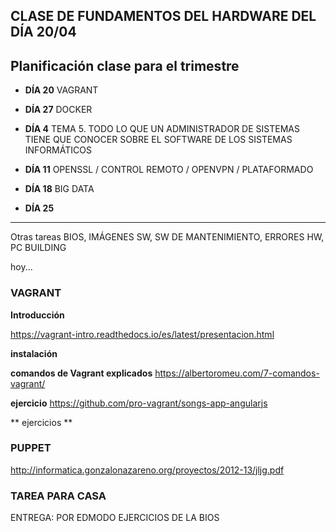 ## CLASE DE FUNDAMENTOS DEL HARDWARE DEL DÍA 20/04

## Planificación clase para el trimestre

* **DÍA 20** VAGRANT

* **DÍA 27** DOCKER

* **DÍA 4** TEMA 5. TODO LO QUE UN ADMINISTRADOR DE SISTEMAS TIENE QUE CONOCER SOBRE
EL SOFTWARE DE LOS SISTEMAS INFORMÁTICOS

* **DÍA 11** OPENSSL / CONTROL REMOTO / OPENVPN / PLATAFORMADO

* **DÍA 18** BIG DATA

* **DÍA 25**

-------------------------------------------------------------------------------------
Otras tareas
BIOS, IMÁGENES SW, SW DE MANTENIMIENTO, ERRORES HW, PC BUILDING

hoy...

### VAGRANT
**Introducción**

https://vagrant-intro.readthedocs.io/es/latest/presentacion.html

**instalación**

**comandos de Vagrant explicados**
https://albertoromeu.com/7-comandos-vagrant/

**ejercicio**
https://github.com/pro-vagrant/songs-app-angularjs

** ejercicios **

### PUPPET
http://informatica.gonzalonazareno.org/proyectos/2012-13/jljg.pdf


### TAREA PARA CASA
ENTREGA: POR EDMODO EJERCICIOS DE LA BIOS
